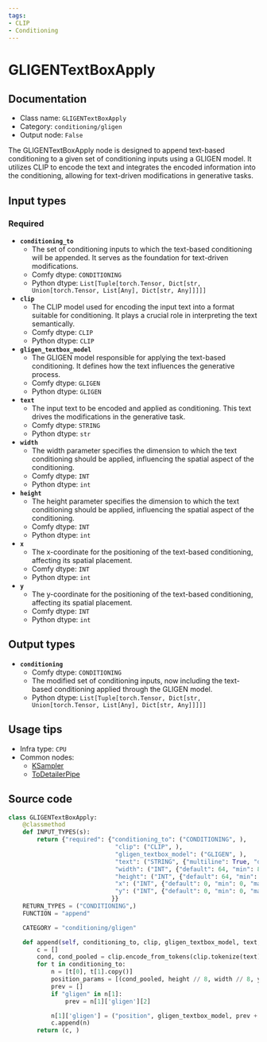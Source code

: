 ```yaml
---
tags:
- CLIP
- Conditioning
---
```


# GLIGENTextBoxApply
## Documentation
- Class name: `GLIGENTextBoxApply`
- Category: `conditioning/gligen`
- Output node: `False`

The GLIGENTextBoxApply node is designed to append text-based conditioning to a given set of conditioning inputs using a GLIGEN model. It utilizes CLIP to encode the text and integrates the encoded information into the conditioning, allowing for text-driven modifications in generative tasks.
## Input types
### Required
- **`conditioning_to`**
    - The set of conditioning inputs to which the text-based conditioning will be appended. It serves as the foundation for text-driven modifications.
    - Comfy dtype: `CONDITIONING`
    - Python dtype: `List[Tuple[torch.Tensor, Dict[str, Union[torch.Tensor, List[Any], Dict[str, Any]]]]]`
- **`clip`**
    - The CLIP model used for encoding the input text into a format suitable for conditioning. It plays a crucial role in interpreting the text semantically.
    - Comfy dtype: `CLIP`
    - Python dtype: `CLIP`
- **`gligen_textbox_model`**
    - The GLIGEN model responsible for applying the text-based conditioning. It defines how the text influences the generative process.
    - Comfy dtype: `GLIGEN`
    - Python dtype: `GLIGEN`
- **`text`**
    - The input text to be encoded and applied as conditioning. This text drives the modifications in the generative task.
    - Comfy dtype: `STRING`
    - Python dtype: `str`
- **`width`**
    - The width parameter specifies the dimension to which the text conditioning should be applied, influencing the spatial aspect of the conditioning.
    - Comfy dtype: `INT`
    - Python dtype: `int`
- **`height`**
    - The height parameter specifies the dimension to which the text conditioning should be applied, influencing the spatial aspect of the conditioning.
    - Comfy dtype: `INT`
    - Python dtype: `int`
- **`x`**
    - The x-coordinate for the positioning of the text-based conditioning, affecting its spatial placement.
    - Comfy dtype: `INT`
    - Python dtype: `int`
- **`y`**
    - The y-coordinate for the positioning of the text-based conditioning, affecting its spatial placement.
    - Comfy dtype: `INT`
    - Python dtype: `int`
## Output types
- **`conditioning`**
    - Comfy dtype: `CONDITIONING`
    - The modified set of conditioning inputs, now including the text-based conditioning applied through the GLIGEN model.
    - Python dtype: `List[Tuple[torch.Tensor, Dict[str, Union[torch.Tensor, List[Any], Dict[str, Any]]]]]`
## Usage tips
- Infra type: `CPU`
- Common nodes:
    - [KSampler](../../Comfy/Nodes/KSampler.md)
    - [ToDetailerPipe](../../ComfyUI-Impact-Pack/Nodes/ToDetailerPipe.md)



## Source code
```python
class GLIGENTextBoxApply:
    @classmethod
    def INPUT_TYPES(s):
        return {"required": {"conditioning_to": ("CONDITIONING", ),
                              "clip": ("CLIP", ),
                              "gligen_textbox_model": ("GLIGEN", ),
                              "text": ("STRING", {"multiline": True, "dynamicPrompts": True}),
                              "width": ("INT", {"default": 64, "min": 8, "max": MAX_RESOLUTION, "step": 8}),
                              "height": ("INT", {"default": 64, "min": 8, "max": MAX_RESOLUTION, "step": 8}),
                              "x": ("INT", {"default": 0, "min": 0, "max": MAX_RESOLUTION, "step": 8}),
                              "y": ("INT", {"default": 0, "min": 0, "max": MAX_RESOLUTION, "step": 8}),
                             }}
    RETURN_TYPES = ("CONDITIONING",)
    FUNCTION = "append"

    CATEGORY = "conditioning/gligen"

    def append(self, conditioning_to, clip, gligen_textbox_model, text, width, height, x, y):
        c = []
        cond, cond_pooled = clip.encode_from_tokens(clip.tokenize(text), return_pooled="unprojected")
        for t in conditioning_to:
            n = [t[0], t[1].copy()]
            position_params = [(cond_pooled, height // 8, width // 8, y // 8, x // 8)]
            prev = []
            if "gligen" in n[1]:
                prev = n[1]['gligen'][2]

            n[1]['gligen'] = ("position", gligen_textbox_model, prev + position_params)
            c.append(n)
        return (c, )

```
